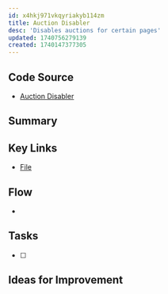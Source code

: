 ```yaml
---
id: x4hkj971vkqyriakyb114zm
title: Auction Disabler
desc: 'Disables auctions for certain pages'
updated: 1740756279139
created: 1740147377305
---
```

## Code Source
- [Auction Disabler](/ncu-ad-manager/src/Modules/AuctionDisabler/AuctionDisabler.ts)

## Summary

## Key Links
- [File](/ncu-ad-manager/src/)

## Flow 
- 

## Tasks
- [ ] 

## Ideas for Improvement

